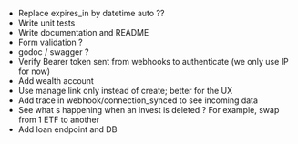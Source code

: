- Replace expires_in by datetime auto ??
- Write unit tests
- Write documentation and README
- Form validation ?
- godoc / swagger ?
- Verify Bearer token sent from webhooks to authenticate (we only use IP for now)
- Add wealth account
- Use manage link only instead of create; better for the UX
- Add trace in webhook/connection_synced to see incoming data
- See what s happening when an invest is deleted ? For example, swap from 1 ETF to another
- Add loan endpoint and DB
